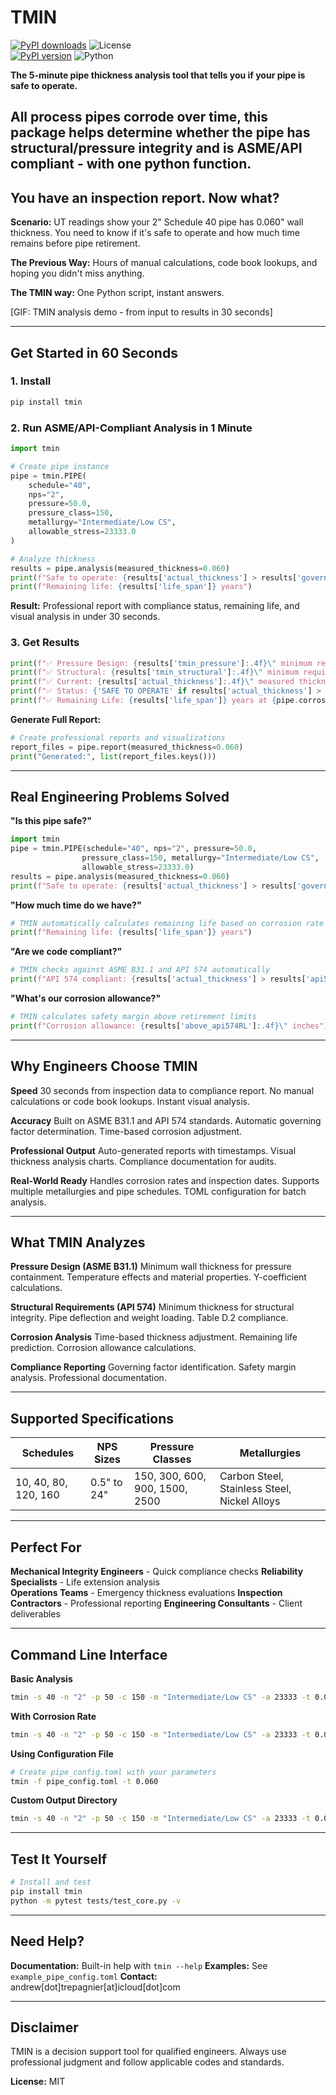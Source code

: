 # TMIN
[![PyPI downloads](https://img.shields.io/pypi/dm/tmin.svg)](https://pypi.org/project/tmin/)
![License](https://img.shields.io/pypi/l/tmin)    
[![PyPI version](https://badge.fury.io/py/tmin.svg)](https://badge.fury.io/py/tmin)
![Python](https://img.shields.io/pypi/pyversions/tmin)

**The 5-minute pipe thickness analysis tool that tells you if your pipe is safe to operate.**

All process pipes corrode over time, this package helps determine whether the pipe has structural/pressure integrity and is ASME/API compliant - with one python function.
---

## You have an inspection report. Now what?

**Scenario:** UT readings show your 2" Schedule 40 pipe has 0.060" wall thickness. You need to know if it's safe to operate and how much time remains before pipe retirement.

**The Previous Way:** Hours of manual calculations, code book lookups, and hoping you didn't miss anything.

**The TMIN way:** One Python script, instant answers.

[GIF: TMIN analysis demo - from input to results in 30 seconds]

---

## Get Started in 60 Seconds

### 1. Install
```bash
pip install tmin
```

### 2. Run ASME/API-Compliant Analysis in 1 Minute
```python
import tmin

# Create pipe instance
pipe = tmin.PIPE(
    schedule="40",
    nps="2", 
    pressure=50.0,
    pressure_class=150,
    metallurgy="Intermediate/Low CS",
    allowable_stress=23333.0
)

# Analyze thickness
results = pipe.analysis(measured_thickness=0.060)
print(f"Safe to operate: {results['actual_thickness'] > results['governing_thickness']}")
print(f"Remaining life: {results['life_span']} years")
```

**Result:** Professional report with compliance status, remaining life, and visual analysis in under 30 seconds.

### 3. Get Results
```python
print(f"✅ Pressure Design: {results['tmin_pressure']:.4f}\" minimum required")
print(f"✅ Structural: {results['tmin_structural']:.4f}\" minimum required")
print(f"✅ Current: {results['actual_thickness']:.4f}\" measured thickness")
print(f"✅ Status: {'SAFE TO OPERATE' if results['actual_thickness'] > results['governing_thickness'] else 'RETIRE IMMEDIATELY'}")
print(f"✅ Remaining Life: {results['life_span']} years at {pipe.corrosion_rate} mpy corrosion")
```

**Generate Full Report:**
```python
# Create professional reports and visualizations
report_files = pipe.report(measured_thickness=0.060)
print("Generated:", list(report_files.keys()))
```

---

## Real Engineering Problems Solved

**"Is this pipe safe?"**
```python
import tmin
pipe = tmin.PIPE(schedule="40", nps="2", pressure=50.0, 
                pressure_class=150, metallurgy="Intermediate/Low CS", 
                allowable_stress=23333.0)
results = pipe.analysis(measured_thickness=0.060)
print(f"Safe to operate: {results['actual_thickness'] > results['governing_thickness']}")
```

**"How much time do we have?"**
```python
# TMIN automatically calculates remaining life based on corrosion rate
print(f"Remaining life: {results['life_span']} years")
```

**"Are we code compliant?"**
```python
# TMIN checks against ASME B31.1 and API 574 automatically
print(f"API 574 compliant: {results['actual_thickness'] > results['api574_RL']}")
```

**"What's our corrosion allowance?"**
```python
# TMIN calculates safety margin above retirement limits
print(f"Corrosion allowance: {results['above_api574RL']:.4f}\" inches")
```

---

## Why Engineers Choose TMIN

**Speed**
30 seconds from inspection data to compliance report. No manual calculations or code book lookups. Instant visual analysis.

**Accuracy**
Built on ASME B31.1 and API 574 standards. Automatic governing factor determination. Time-based corrosion adjustment.

**Professional Output**
Auto-generated reports with timestamps. Visual thickness analysis charts. Compliance documentation for audits.

**Real-World Ready**
Handles corrosion rates and inspection dates. Supports multiple metallurgies and pipe schedules. TOML configuration for batch analysis.

---

## What TMIN Analyzes

**Pressure Design (ASME B31.1)**
Minimum wall thickness for pressure containment. Temperature effects and material properties. Y-coefficient calculations.

**Structural Requirements (API 574)**
Minimum thickness for structural integrity. Pipe deflection and weight loading. Table D.2 compliance.

**Corrosion Analysis**
Time-based thickness adjustment. Remaining life prediction. Corrosion allowance calculations.

**Compliance Reporting**
Governing factor identification. Safety margin analysis. Professional documentation.

---

## Supported Specifications

| Schedules | NPS Sizes | Pressure Classes | Metallurgies |
|-----------|-----------|------------------|--------------|
| 10, 40, 80, 120, 160 | 0.5" to 24" | 150, 300, 600, 900, 1500, 2500 | Carbon Steel, Stainless Steel, Nickel Alloys |

---

## Perfect For

**Mechanical Integrity Engineers** - Quick compliance checks
**Reliability Specialists** - Life extension analysis  
**Operations Teams** - Emergency thickness evaluations
**Inspection Contractors** - Professional reporting
**Engineering Consultants** - Client deliverables

---

## Command Line Interface

**Basic Analysis**
```bash
tmin -s 40 -n "2" -p 50 -c 150 -m "Intermediate/Low CS" -a 23333 -t 0.060
```

**With Corrosion Rate**
```bash
tmin -s 40 -n "2" -p 50 -c 150 -m "Intermediate/Low CS" -a 23333 -t 0.060 -r 10 -y 2023
```

**Using Configuration File**
```bash
# Create pipe_config.toml with your parameters
tmin -f pipe_config.toml -t 0.060
```

**Custom Output Directory**
```bash
tmin -s 40 -n "2" -p 50 -c 150 -m "Intermediate/Low CS" -a 23333 -t 0.060 -o ./my_reports
```

---

## Test It Yourself

```bash
# Install and test
pip install tmin
python -m pytest tests/test_core.py -v
```

---

## Need Help?

**Documentation:** Built-in help with `tmin --help`
**Examples:** See `example_pipe_config.toml`
**Contact:** andrew[dot]trepagnier[at]icloud[dot]com

---

## Disclaimer

TMIN is a decision support tool for qualified engineers. Always use professional judgment and follow applicable codes and standards.

**License:** MIT



